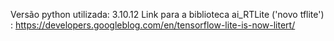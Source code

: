 Versão python utilizada: 3.10.12
Link para a biblioteca ai_RTLite ('novo tflite') : https://developers.googleblog.com/en/tensorflow-lite-is-now-litert/

